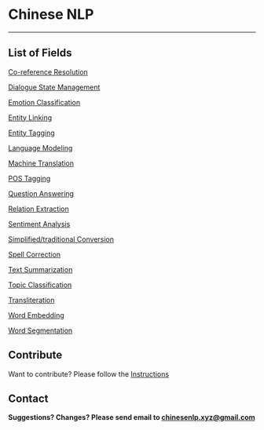 # Chinese NLP

---

## List of Fields

[Co-reference Resolution](docs/co-reference_resolution.md)

[Dialogue State Management](docs/dialogue_state_management.md)

[Emotion Classification](docs/emotion_classification.md)

[Entity Linking](docs/entity_linking.md)

[Entity Tagging](docs/entity_tagging.md)

[Language Modeling](docs/language_modeling.md)

[Machine Translation](docs/machine_translation.md)

[POS Tagging](docs/pos_tagging.md)

[Question Answering](docs/question_answering.md)

[Relation Extraction](docs/relation_extraction.md)

[Sentiment Analysis](docs/sentiment_analysis.md)

[Simplified/traditional Conversion](docs/simplified_traditional_Chinese_conversion.md)

[Spell Correction](docs/spell_correction.md)

[Text Summarization](docs/text_summarization.md)

[Topic Classification](docs/topic_classification.md)

[Transliteration](docs/transliteration.md)

[Word Embedding](docs/word_embedding.md)

[Word Segmentation](docs/word_segmentation.md)

## Contribute

Want to contribute? Please follow the [Instructions](contribute.md)

## Contact

**Suggestions? Changes? Please send email to [chinesenlp.xyz@gmail.com](mailto:chinesenlp.xyz@gmail.com)**

